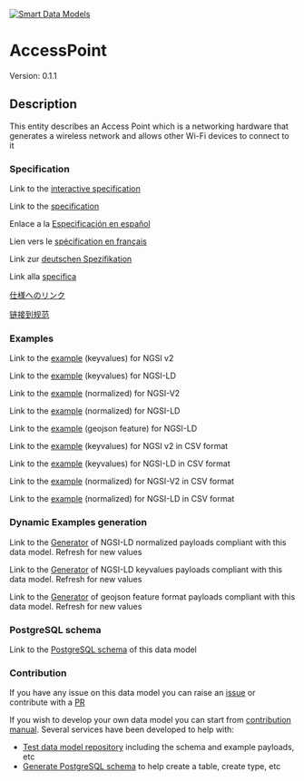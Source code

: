 [![Smart Data Models](https://smartdatamodels.org/wp-content/uploads/2022/01/SmartDataModels_logo.png "Logo")](https://smartdatamodels.org)
# AccessPoint
Version: 0.1.1

## Description 

This entity describes an Access Point which is a networking hardware that generates a wireless network and allows other Wi-Fi devices to connect to it
### Specification

Link to the [interactive specification](https://swagger.lab.fiware.org/?url=https://smart-data-models.github.io/dataModel.WifiNetwork/AccessPoint/swagger.yaml)

Link to the [specification](https://github.com/smart-data-models/dataModel.WifiNetwork/blob/master/AccessPoint/doc/spec.md)

Enlace a la [Especificación en español](https://github.com/smart-data-models/dataModel.WifiNetwork/blob/master/AccessPoint/doc/spec_ES.md)

Lien vers le [spécification en français](https://github.com/smart-data-models/dataModel.WifiNetwork/blob/master/AccessPoint/doc/spec_FR.md)

Link zur [deutschen Spezifikation](https://github.com/smart-data-models/dataModel.WifiNetwork/blob/master/AccessPoint/doc/spec_DE.md)

Link alla [specifica](https://github.com/smart-data-models/dataModel.WifiNetwork/blob/master/AccessPoint/doc/spec_IT.md)

[仕様へのリンク](https://github.com/smart-data-models/dataModel.WifiNetwork/blob/master/AccessPoint/doc/spec_JA.md)

[链接到规范](https://github.com/smart-data-models/dataModel.WifiNetwork/blob/master/AccessPoint/doc/spec_ZH.md)
### Examples

Link to the [example](https://smart-data-models.github.io/dataModel.WifiNetwork/AccessPoint/examples/example.json) (keyvalues) for NGSI v2

Link to the [example](https://smart-data-models.github.io/dataModel.WifiNetwork/AccessPoint/examples/example.jsonld) (keyvalues) for NGSI-LD

Link to the [example](https://smart-data-models.github.io/dataModel.WifiNetwork/AccessPoint/examples/example-normalized.json) (normalized) for NGSI-V2

Link to the [example](https://smart-data-models.github.io/dataModel.WifiNetwork/AccessPoint/examples/example-normalized.jsonld) (normalized) for NGSI-LD

Link to the [example](https://smart-data-models.github.io/dataModel.WifiNetwork/AccessPoint/examples/example-geojsonfeature.json) (geojson feature) for NGSI-LD

Link to the [example](https://github.com/smart-data-models/dataModel.WifiNetwork/blob/master/AccessPoint/examples/example.json.csv) (keyvalues) for NGSI v2 in CSV format

Link to the [example](https://github.com/smart-data-models/dataModel.WifiNetwork/blob/master/AccessPoint/examples/example.jsonld.csv) (keyvalues) for NGSI-LD in CSV format

Link to the [example](https://github.com/smart-data-models/dataModel.WifiNetwork/blob/master/AccessPoint/examples/example-normalized.json.csv) (normalized) for NGSI-V2 in CSV format

Link to the [example](https://github.com/smart-data-models/dataModel.WifiNetwork/blob/master/AccessPoint/examples/example-normalized.jsonld.csv) (normalized) for NGSI-LD in CSV format
### Dynamic Examples generation

Link to the [Generator](https://smartdatamodels.org/extra/ngsi-ld_generator.php?schemaUrl=https://raw.githubusercontent.com/smart-data-models/dataModel.WifiNetwork/master/AccessPoint/schema.json&email=info@smartdatamodels.org) of NGSI-LD normalized payloads compliant with this data model. Refresh for new values

Link to the [Generator](https://smartdatamodels.org/extra/ngsi-ld_generator_keyvalues.php?schemaUrl=https://raw.githubusercontent.com/smart-data-models/dataModel.WifiNetwork/master/AccessPoint/schema.json&email=info@smartdatamodels.org) of NGSI-LD keyvalues payloads compliant with this data model. Refresh for new values

Link to the [Generator](https://smartdatamodels.org/extra/geojson_features_generator.php?schemaUrl=https://raw.githubusercontent.com/smart-data-models/dataModel.WifiNetwork/master/AccessPoint/schema.json&email=info@smartdatamodels.org) of geojson feature format payloads compliant with this data model. Refresh for new values
### PostgreSQL schema

Link to the [PostgreSQL schema](https://github.com/smart-data-models/dataModel.WifiNetwork/blob/master/AccessPoint/schema.sql) of this data model
### Contribution

 If you have any issue on this data model you can raise an [issue](https://github.com/smart-data-models/dataModel.WifiNetwork/issues)  or contribute with a [PR](https://github.com/smart-data-models/dataModel.WifiNetwork/pulls)

 If you wish to develop your own data model you can start from [contribution manual](https://bit.ly/contribution_manual). Several services have been developed to help with: 
 - [Test data model repository](https://smartdatamodels.org/index.php/data-models-contribution-api/) including the schema and example payloads, etc
 - [Generate PostgreSQL schema](https://smartdatamodels.org/index.php/sql-service/) to help create a table, create type, etc